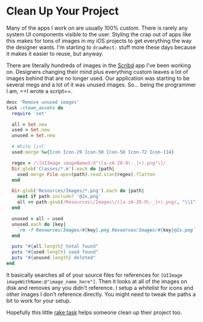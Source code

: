 # Clean Up Your Project

Many of the apps I work on are usually 100% custom. There is rarely any system UI components visible to the user. Styling the crap out of apps like this makes for tons of images in my iOS projects to get everything the way the designer wants. I'm starting to `drawRect:` stuff more these days because it makes it easier to reuse, but anyway.

There are literally hundreds of images in the [Scribd](http://samsoff.es/posts/im-moving-to-san-francisco) app I've been working on. Designers changing their mind plus everything custom leaves a lot of images behind that are no longer used. Our application was starting to be several megs and a lot of it was unused images. So... being the programmer I am, ==I wrote a script==.

``` ruby
desc 'Remove unused images'
task :clean_assets do
  require 'set'

  all = Set.new
  used = Set.new
  unused = Set.new

  # White list
  used.merge %w{Icon Icon-29 Icon-50 Icon-58 Icon-72 Icon-114}

  regex = /\[UIImage imageNamed:@"([a-zA-Z0-9\-_]+).png"\]/
  Dir.glob('Classes/*.m').each do |path|
    used.merge File.open(path).read.scan(regex).flatten
  end

  Dir.glob('Resources/Images/*.png').each do |path|
    next if path.include? '@2x.png'
    all << path.gsub(/Resources\/Images\/([a-zA-Z0-9\-_]+).png/, "\\1")
  end

  unused = all - used
  unused.each do |key|
    `rm -f Resources/Images/#{key}.png Resources/Images/#{key}@2x.png`
  end

  puts "#{all.length} total found"
  puts "#{used.length} used found"
  puts "#{unused.length} deleted"
end
```

It basically searches all of your source files for references for `[UIImage imageWithName:@"image_name_here"]`. Then it looks at all of the images on disk and removes any you didn't reference. I setup a whitelist for icons and other images I don't reference directly. You might need to tweak the paths a bit to work for your setup.

Hopefully this little [rake task](http://railscasts.com/episodes/66-custom-rake-tasks) helps someone clean up their project too.
